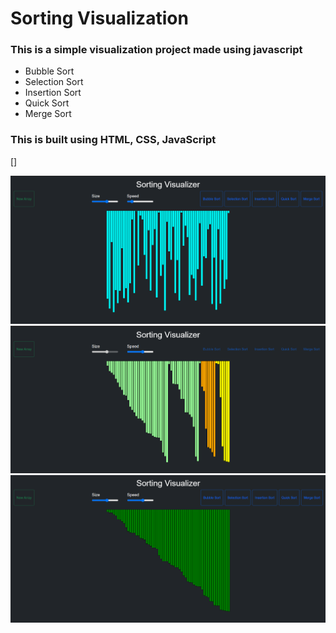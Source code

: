 # Sorting Visualization
### This is a simple visualization project made using javascript 
- Bubble Sort 
- Selection Sort
- Insertion Sort
- Quick Sort
- Merge Sort

### This is built using HTML, CSS, JavaScript <br/>

[]

<img src="img1.png"> <br/>
<img src="img2.png"> <br/>
<img src="img3.png"> <br/>
